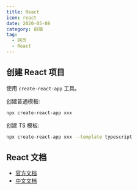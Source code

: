 ```yaml
---
title: React
icon: react
date: 2020-05-08
category: 前端
tag:
  - 网页
  - React
---
```


## 创建 React 项目

使用 `create-react-app` 工具。

创建普通模板:

```bash
npx create-react-app xxx
```

创建 TS 模板:

```bash
npx create-react-app xxx --template typescript
```

## React 文档

- [官方文档](https://reactjs.org/docs/getting-started.html)
- [中文文档](https://react.docschina.org/docs/getting-started.html)

